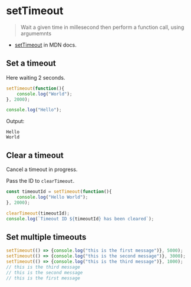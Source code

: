 # setTimeout
> Wait a given time in millesecond then perform a function call, using argumemnts


- [setTimeout](https://developer.mozilla.org/en-US/docs/Web/API/setTimeout) in MDN docs.


## Set a timeout

Here waiting 2 seconds.

```javascript
setTimeout(function(){
    console.log("World");
}, 2000);

console.log("Hello");
```

Output:

```
Hello
World
```


## Clear a timeout

Cancel a timeout in progress.

Pass the ID to `clearTimeout`.

```javascript
const timeoutId = setTimeout(function(){
    console.log("Hello World");
}, 2000);

clearTimeout(timeoutId);
console.log(`Timeout ID ${timeoutId} has been cleared`);
```


## Set multiple timeouts

```javascript
setTimeout(() => {console.log("this is the first message")}, 5000);
setTimeout(() => {console.log("this is the second message")}, 3000);
setTimeout(() => {console.log("this is the third message")}, 1000);
// this is the third message
// this is the second message
// this is the first message
```


